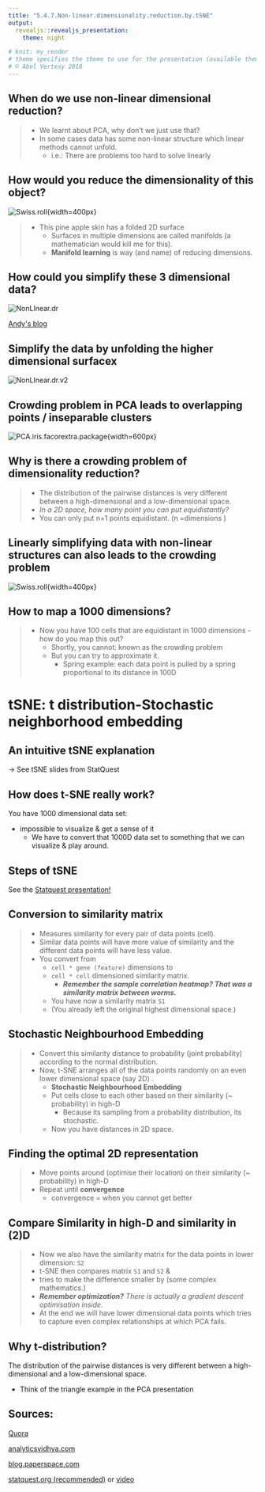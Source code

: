 ```yaml
---
title: "5.4.7.Non-linear.dimensionality.reduction.by.tSNE"
output:
  revealjs::revealjs_presentation:
    theme: night

# knit: my_render
# theme specifies the theme to use for the presentation (available themes are "default", "simple", "sky", "beige", "serif", "solarized", "blood", "moon", "night", "black", "league" or "white").
# © Abel Vertesy 2018
---
```





## When do we use non-linear dimensional reduction?

> - We learnt about PCA, why don’t we just use that?
> - In some cases data has some non-linear structure which linear methods cannot unfold.
>   - i.e.: There are problems too hard to solve linearly



## How would you reduce the dimensionality of this object?

![Swiss.roll](5.4.7.Non-linear.dimensionality.reduction.by.tSNE.assets/Swiss.roll.jpg){width=400px}



> - This pine apple skin has a folded 2D surface
>   - Surfaces in multiple dimensions are called manifolds (a mathematician would kill me for this).
>   - **Manifold learning**  is way (and name) of reducing dimensions.




## How could you simplify these 3 dimensional data?

![NonLInear.dr](5.4.7.Non-linear.dimensionality.reduction.by.tSNE.assets/NonLInear.dr.PNG)

[Andy's blog](https://www.google.nl/url?sa=i&rct=j&q=&esrc=s&source=images&cd=&cad=rja&uact=8&ved=2ahUKEwjmsoamx9HcAhVGyKQKHfUbCccQjB16BAgBEAQ&url=http%3A%2F%2Fjntsai.blogspot.com%2F2015%2F04%2Fammai-nonlinear-dimensionality.html&psig=AOvVaw1p4BG6OQmtMBwFP6TeKqsR&ust=1533408686025399)


## Simplify the data by unfolding the higher dimensional surfacex


![NonLInear.dr.v2](5.4.7.Non-linear.dimensionality.reduction.by.tSNE.assets/NonLInear.dr.v2.PNG)

## Crowding problem in PCA leads to overlapping points / inseparable clusters

![PCA.iris.facorextra.package](5.4.7.Non-linear.dimensionality.reduction.by.tSNE.assets/PCA.iris.facorextra.package.png){width=600px}

## Why is there a crowding problem of dimensionality reduction?

> - The distribution of the pairwise distances is very different between a high-dimensional and a low-dimensional space.
> - *In a 2D space, how many point you can put equidistantly?*
> - You can only put n+1 points equidistant.  (n =dimensions )



## Linearly simplifying data with non-linear structures can also leads to the crowding problem

![Swiss.roll](5.4.7.Non-linear.dimensionality.reduction.by.tSNE.assets/Swiss.roll.jpg){width=400px}



## How to map a 1000 dimensions?

> - Now you have 100 cells that are equidistant in 1000 dimensions - how do you map this out?
>    - Shortly, you cannot: known as the crowding problem
>    - But you can try to approximate it.
>      - Spring example: each data point is pulled by a spring proportional to its distance in 100D



# tSNE: t distribution-Stochastic neighborhood embedding


## An intuitive tSNE explanation

→ See tSNE slides from StatQuest



## How does t-SNE really work?

You have 1000 dimensional data set:

- impossible to visualize & get a sense of it
  - We have to convert that 1000D data set to something that we can visualize & play  around.



## Steps of tSNE

See the [Statquest presentation!](https://statquest.org/2017/09/18/statquest-t-sne-clearly-explained/)


## Conversion to similarity matrix

>- Measures similarity for every pair of data points (cell).
>- Similar data points will have more value of similarity and the different data points will have less value.
>- You convert from
>     - `cell * gene (feature)` dimensions to
>     - `cell * cell` dimensioned similarity matrix.
>          - ***Remember the sample correlation heatmap? That was a similarity matrix between worms.***
>     - You have now a similarity matrix `S1`
>     - (You already left the original highest dimensional space.)



## Stochastic Neighbourhood Embedding

>- Convert this similarity distance to probability (joint probability) according to the normal distribution.
>- Now, t-SNE arranges all of the data points randomly on an even lower dimensional space (say 2D) .
>   - **Stochastic Neighbourhood Embedding**
>   - Put cells close to each other based on their similarity (~ probability) in high-D
>        - Because its sampling from a probability distribution, its stochastic.
>   - Now you have distances in 2D space.



## Finding the optimal 2D representation

>- Move points around (optimise their location) on their similarity (~ probability) in high-D
>- Repeat until **convergence**
>    - convergence =  when you cannot get better


## Compare Similarity in high-D and similarity in (2)D

>- Now we also have the similarity matrix for the data points in lower dimension: `S2`
>- t-SNE then compares matrix `S1` and `S2` &
>- tries to make the  difference smaller by (some  complex mathematics.)
  > - ***Remember optimization?*** *There is actually a gradient descent optimisation inside.*
>- At the end we will have lower dimensional data points which tries to capture even complex relationships at which PCA fails.



## Why t-distribution?

The distribution of the pairwise distances is very different between a high-dimensional and a low-dimensional space.

- Think of the triangle example in the PCA presentation


## Sources:

[Quora](https://www.quora.com/How-does-t-SNE-work-in-simple-words)

[analyticsvidhya.com](https://www.analyticsvidhya.com/blog/2017/01/t-sne-implementation-r-python/)

[blog.paperspace.com](https://blog.paperspace.com/dimension-reduction-with-t-sne/)

[statquest.org (recommended)](https://statquest.org/) or [video](https://www.youtube.com/watch?v=NEaUSP4YerM)





